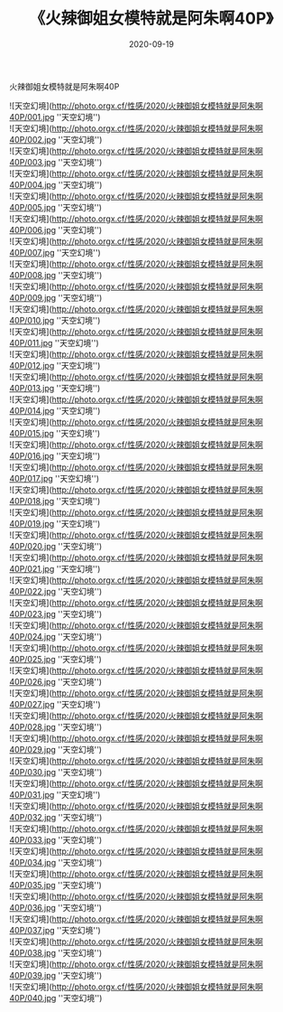 ﻿---
layout: post
title:  《火辣御姐女模特就是阿朱啊40P》
date:   2020-09-19
img: http://photo.orgx.cf/性感/2020/火辣御姐女模特就是阿朱啊40P/000.jpg
categories: [美女, 性感, 泳衣]
---

火辣御姐女模特就是阿朱啊40P



![天空幻境](http://photo.orgx.cf/性感/2020/火辣御姐女模特就是阿朱啊40P/001.jpg ''天空幻境'') <br>
![天空幻境](http://photo.orgx.cf/性感/2020/火辣御姐女模特就是阿朱啊40P/002.jpg ''天空幻境'') <br>
![天空幻境](http://photo.orgx.cf/性感/2020/火辣御姐女模特就是阿朱啊40P/003.jpg ''天空幻境'') <br>
![天空幻境](http://photo.orgx.cf/性感/2020/火辣御姐女模特就是阿朱啊40P/004.jpg ''天空幻境'') <br>
![天空幻境](http://photo.orgx.cf/性感/2020/火辣御姐女模特就是阿朱啊40P/005.jpg ''天空幻境'') <br>
![天空幻境](http://photo.orgx.cf/性感/2020/火辣御姐女模特就是阿朱啊40P/006.jpg ''天空幻境'') <br>
![天空幻境](http://photo.orgx.cf/性感/2020/火辣御姐女模特就是阿朱啊40P/007.jpg ''天空幻境'') <br>
![天空幻境](http://photo.orgx.cf/性感/2020/火辣御姐女模特就是阿朱啊40P/008.jpg ''天空幻境'') <br>
![天空幻境](http://photo.orgx.cf/性感/2020/火辣御姐女模特就是阿朱啊40P/009.jpg ''天空幻境'') <br>
![天空幻境](http://photo.orgx.cf/性感/2020/火辣御姐女模特就是阿朱啊40P/010.jpg ''天空幻境'') <br>
![天空幻境](http://photo.orgx.cf/性感/2020/火辣御姐女模特就是阿朱啊40P/011.jpg ''天空幻境'') <br>
![天空幻境](http://photo.orgx.cf/性感/2020/火辣御姐女模特就是阿朱啊40P/012.jpg ''天空幻境'') <br>
![天空幻境](http://photo.orgx.cf/性感/2020/火辣御姐女模特就是阿朱啊40P/013.jpg ''天空幻境'') <br>
![天空幻境](http://photo.orgx.cf/性感/2020/火辣御姐女模特就是阿朱啊40P/014.jpg ''天空幻境'') <br>
![天空幻境](http://photo.orgx.cf/性感/2020/火辣御姐女模特就是阿朱啊40P/015.jpg ''天空幻境'') <br>
![天空幻境](http://photo.orgx.cf/性感/2020/火辣御姐女模特就是阿朱啊40P/016.jpg ''天空幻境'') <br>
![天空幻境](http://photo.orgx.cf/性感/2020/火辣御姐女模特就是阿朱啊40P/017.jpg ''天空幻境'') <br>
![天空幻境](http://photo.orgx.cf/性感/2020/火辣御姐女模特就是阿朱啊40P/018.jpg ''天空幻境'') <br>
![天空幻境](http://photo.orgx.cf/性感/2020/火辣御姐女模特就是阿朱啊40P/019.jpg ''天空幻境'') <br>
![天空幻境](http://photo.orgx.cf/性感/2020/火辣御姐女模特就是阿朱啊40P/020.jpg ''天空幻境'') <br>
![天空幻境](http://photo.orgx.cf/性感/2020/火辣御姐女模特就是阿朱啊40P/021.jpg ''天空幻境'') <br>
![天空幻境](http://photo.orgx.cf/性感/2020/火辣御姐女模特就是阿朱啊40P/022.jpg ''天空幻境'') <br>
![天空幻境](http://photo.orgx.cf/性感/2020/火辣御姐女模特就是阿朱啊40P/023.jpg ''天空幻境'') <br>
![天空幻境](http://photo.orgx.cf/性感/2020/火辣御姐女模特就是阿朱啊40P/024.jpg ''天空幻境'') <br>
![天空幻境](http://photo.orgx.cf/性感/2020/火辣御姐女模特就是阿朱啊40P/025.jpg ''天空幻境'') <br>
![天空幻境](http://photo.orgx.cf/性感/2020/火辣御姐女模特就是阿朱啊40P/026.jpg ''天空幻境'') <br>
![天空幻境](http://photo.orgx.cf/性感/2020/火辣御姐女模特就是阿朱啊40P/027.jpg ''天空幻境'') <br>
![天空幻境](http://photo.orgx.cf/性感/2020/火辣御姐女模特就是阿朱啊40P/028.jpg ''天空幻境'') <br>
![天空幻境](http://photo.orgx.cf/性感/2020/火辣御姐女模特就是阿朱啊40P/029.jpg ''天空幻境'') <br>
![天空幻境](http://photo.orgx.cf/性感/2020/火辣御姐女模特就是阿朱啊40P/030.jpg ''天空幻境'') <br>
![天空幻境](http://photo.orgx.cf/性感/2020/火辣御姐女模特就是阿朱啊40P/031.jpg ''天空幻境'') <br>
![天空幻境](http://photo.orgx.cf/性感/2020/火辣御姐女模特就是阿朱啊40P/032.jpg ''天空幻境'') <br>
![天空幻境](http://photo.orgx.cf/性感/2020/火辣御姐女模特就是阿朱啊40P/033.jpg ''天空幻境'') <br>
![天空幻境](http://photo.orgx.cf/性感/2020/火辣御姐女模特就是阿朱啊40P/034.jpg ''天空幻境'') <br>
![天空幻境](http://photo.orgx.cf/性感/2020/火辣御姐女模特就是阿朱啊40P/035.jpg ''天空幻境'') <br>
![天空幻境](http://photo.orgx.cf/性感/2020/火辣御姐女模特就是阿朱啊40P/036.jpg ''天空幻境'') <br>
![天空幻境](http://photo.orgx.cf/性感/2020/火辣御姐女模特就是阿朱啊40P/037.jpg ''天空幻境'') <br>
![天空幻境](http://photo.orgx.cf/性感/2020/火辣御姐女模特就是阿朱啊40P/038.jpg ''天空幻境'') <br>
![天空幻境](http://photo.orgx.cf/性感/2020/火辣御姐女模特就是阿朱啊40P/039.jpg ''天空幻境'') <br>
![天空幻境](http://photo.orgx.cf/性感/2020/火辣御姐女模特就是阿朱啊40P/040.jpg ''天空幻境'') <br>